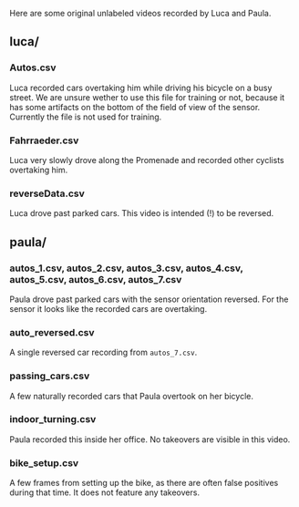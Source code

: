 Here are some original unlabeled videos recorded by Luca and Paula.

## luca/
### Autos.csv
Luca recorded cars overtaking him while driving his bicycle on a busy street. We are unsure wether to use this file for training or not, because it has some artifacts on the bottom of the field of view of the sensor. Currently the file is not used for training.

### Fahrraeder.csv
Luca very slowly drove along the Promenade and recorded other cyclists overtaking him.

### reverseData.csv
Luca drove past parked cars. This video is intended (!) to be reversed.

## paula/
### autos_1.csv, autos_2.csv, autos_3.csv, autos_4.csv, autos_5.csv, autos_6.csv, autos_7.csv
Paula drove past parked cars with the sensor orientation reversed. For the sensor it looks like the recorded cars are overtaking.

### auto_reversed.csv
A single reversed car recording from `autos_7.csv`.

### passing_cars.csv
A few naturally recorded cars that Paula overtook on her bicycle.

### indoor_turning.csv
Paula recorded this inside her office. No takeovers are visible in this video.

### bike_setup.csv
A few frames from setting up the bike, as there are often false positives during that time. It does not feature any takeovers.
